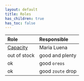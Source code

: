 ```yaml
---
layout: default
title: Roles
has_children: true
has_toc: false
---
```


| Role        | Responsible          |
|:-------------|:------------------|
| [Capacity](/docs/roles/capacity) | Maria Luena |
| out of stock | good and plenty   |
| ok           | good `oreos`      |
| ok           | good `zoute` drop |